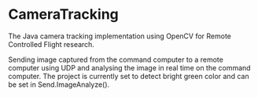 # CameraTracking
The Java camera tracking implementation using OpenCV for Remote Controlled Flight research.

Sending image captured from the command computer to a remote computer using UDP and analysing the image in real time on the command computer. The project is currently set to detect bright green color and can be set in Send.ImageAnalyze().